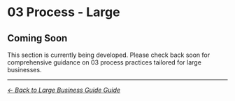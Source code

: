 # 03 Process - Large

## Coming Soon

This section is currently being developed. Please check back soon for comprehensive guidance on 03 process practices tailored for large businesses.

---
*[← Back to Large Business Guide Guide](../README.md)*
